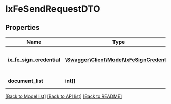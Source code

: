 # IxFeSendRequestDTO

## Properties
Name | Type | Description | Notes
------------ | ------------- | ------------- | -------------
**ix_fe_sign_credential** | [**\Swagger\Client\Model\IxFeSignCredential**](IxFeSignCredential.md) | Credential for document signing | [optional] 
**document_list** | **int[]** | Document list to send | [optional] 

[[Back to Model list]](../README.md#documentation-for-models) [[Back to API list]](../README.md#documentation-for-api-endpoints) [[Back to README]](../README.md)


